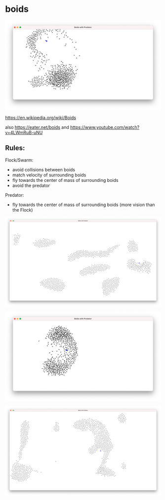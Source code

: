 # boids

![Image 2](boids%20with%20predators/pictures/Bildschirmfoto%202021-10-05%20um%2016.31.29.png)

https://en.wikipedia.org/wiki/Boids

also https://eater.net/boids and https://www.youtube.com/watch?v=4LWmRuB-uNU

## Rules:
Flock/Swarm:
  - avoid collisions between boids
  - match velocity of surrounding boids
  - fly towards the center of mass of surrounding boids
  - avoid the predator
 
 Predator:
  - fly towards the center of mass of surrounding boids (more vision than the Flock)

![Image 3](boids%20with%20predators/pictures/Bildschirmfoto%202021-10-05%20um%2017.02.41.png)

![Image 1](boids%20with%20predators/pictures/Bildschirmfoto%202021-10-05%20um%2016.31.15.png)

![Image 4](boids%20with%20predators/pictures/Bildschirmfoto%202021-10-05%20um%2017.03.18.png)
